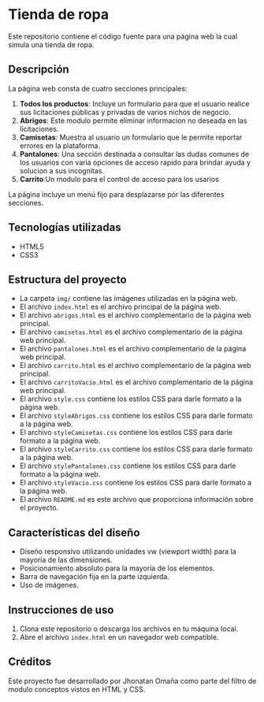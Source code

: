 
# Tienda de ropa

Este repositorio contiene el código fuente para una página web la cual simula una tienda de ropa.

## Descripción

La página web consta de cuatro secciones principales:

1. **Todos los productos**: Incluye un formulario para que el usuario realice sus licitaciones públicas y privadas de varios nichos de negocio.
2. **Abrigos**: Este modulo permite eliminar informacion no deseada en las licitaciones.
3. **Camisetas**: Muestra al usuario un formulario que le permite reportar errores en la plataforma.
4. **Pantalones**: Una sección destinada a consultar las dudas comunes de los usuarios con varia opciones de acceso rapido para brindar ayuda y solucion a sus incognitas.
4. **Carrito**:Un modulo para el control de acceso para los usarios 

La página incluye un menú fijo para desplazarse pór las diferentes secciones.

## Tecnologías utilizadas

- HTML5
- CSS3

## Estructura del proyecto


- La carpeta `img/` contiene las imágenes utilizadas en la página web.
- El archivo `index.html` es el archivo principal de la página web.
- El archivo `abrigos.html` es el archivo complementario de la página web principal.
- El archivo `camisetas.html` es el archivo complementario de la página web principal.
- El archivo `pantalones.html` es el archivo complementario de la página web principal.
- El archivo `carrito.html` es el archivo complementario de la página web principal.
- El archivo `carritoVacio.html` es el archivo complementario de la página web principal.
- El archivo `style.css` contiene los estilos CSS para darle formato a la página web.
- El archivo `styleAbrigos.css` contiene los estilos CSS para darle formato a la página web.
- El archivo `styleCamisetas.css` contiene los estilos CSS para darle formato a la página web.
- El archivo `styleCarrito.css` contiene los estilos CSS para darle formato a la página web.
- El archivo `stylePantalones.css` contiene los estilos CSS para darle formato a la página web.
- El archivo `styleVacio.css` contiene los estilos CSS para darle formato a la página web.
- El archivo `README.md` es este archivo que proporciona información sobre el proyecto.

## Características del diseño

- Diseño responsivo utilizando unidades vw (viewport width) para la mayoría de las dimensiones.
- Posicionamiento absoluto para la mayoría de los elementos.
- Barra de navegación fija en la parte izquierda.
- Uso de imágenes.

## Instrucciones de uso

1. Clona este repositorio o descarga los archivos en tu máquina local.
2. Abre el archivo `index.html` en un navegador web compatible.

## Créditos

Este proyecto fue desarrollado por Jhonatan Omaña como parte del filtro de modulo conceptos vistos en HTML y CSS.